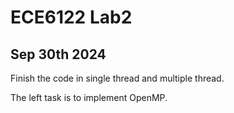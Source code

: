 # ECE6122 Lab2

## Sep 30th 2024
Finish the code in single thread and multiple thread. 

The left task is to implement OpenMP.